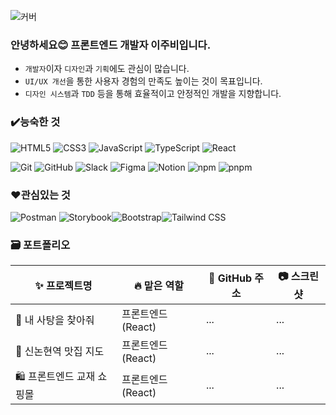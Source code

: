 ![커버](https://capsule-render.vercel.app/api?type=waving&color=F9D4D4&fontColor=FFFFFF&height=300&text=%EC%A6%90%EA%B2%81%EA%B3%A0+%EC%97%B4%EC%A0%95%EC%A0%81%EC%9C%BC%EB%A1%9C+%EA%B0%9C%EB%B0%9C%ED%95%98%EC%9E%90&fontSize=50&fontAlign=50&fontAlignY=40&desc=Happy+Coding+Day&descSize=20&descAlign=50&descAlignY=55)

### 안녕하세요😊 프론트엔드 개발자 이주비입니다.

* `개발자`이자 `디자인`과 `기획`에도 관심이 많습니다.
* `UI/UX 개선`을 통한 사용자 경험의 만족도 높이는 것이 목표입니다.
* `디자인 시스템`과 `TDD` 등을 통해 효율적이고 안정적인 개발을 지향합니다.

### ✔️능숙한 것
<!-- 과정 상에서 배운 것, 포폴에 포함된 것 -->
<!-- ### 🦾 Skills
**🧑‍💻 Lang and Frameworks**-->
![HTML5](https://img.shields.io/badge/html5-E34F26.svg?&style=for-the-badge&logo=html5&logoColor=white) ![CSS3](https://img.shields.io/badge/css3-1572B6.svg?&style=for-the-badge&logo=css3&logoColor=white) ![JavaScript](https://img.shields.io/badge/javascript-F7DF1E.svg?&style=for-the-badge&logo=javascript&logoColor=white) ![TypeScript](https://img.shields.io/badge/typescript-3178C6.svg?&style=for-the-badge&logo=typescript&logoColor=white) ![React](https://img.shields.io/badge/react-61DAFB.svg?&style=for-the-badge&logo=react&logoColor=white)   

<!--**🛠️ Infra and Tools**-->
![Git](https://img.shields.io/badge/git-F05032.svg?&style=for-the-badge&logo=git&logoColor=white)  ![GitHub](https://img.shields.io/badge/github-181717.svg?&style=for-the-badge&logo=github&logoColor=white) ![Slack](https://img.shields.io/badge/slack-4A154B.svg?&style=for-the-badge&logo=slack&logoColor=white) ![Figma](https://img.shields.io/badge/figma-F24E1E.svg?&style=for-the-badge&logo=figma&logoColor=white) ![Notion](https://img.shields.io/badge/notion-000000.svg?&style=for-the-badge&logo=notion&logoColor=white) ![npm](https://img.shields.io/badge/npm-CB3837.svg?&style=for-the-badge&logo=npm&logoColor=white) ![pnpm](https://img.shields.io/badge/pnpm-F69220.svg?&style=for-the-badge&logo=pnpm&logoColor=white) 
### ❤️관심있는 것
![Postman](https://img.shields.io/badge/postman-FF6C37.svg?&style=for-the-badge&logo=postman&logoColor=white) ![Storybook](https://img.shields.io/badge/storybook-FF4785.svg?&style=for-the-badge&logo=storybook&logoColor=white)![Bootstrap](https://img.shields.io/badge/bootstrap-7952B3.svg?&style=for-the-badge&logo=bootstrap&logoColor=white)![Tailwind CSS](https://img.shields.io/badge/tailwindcss-06B6D4.svg?&style=for-the-badge&logo=tailwindcss&logoColor=white)

<!-- 1적당히 잘한거 파이널
    2 적당히 새로운 기술 반영
    3 무난한 사이드 프로젝트(여행, 맛집, 쇼핑몰, 블로그) 보통 3개 이상 안봄-->

###  🗃️ 포트폴리오

|✨ 프로젝트명|🔥 맡은 역할|🔗 GitHub 주소|📷 스크린샷|
|---------|---------|----------|--------|
|🍭 내 사탕을 찾아줘|프론트엔드(React)|...|...|
|📍 신논현역 맛집 지도|프론트엔드(React)|...|...|
|🛍️ 프론트엔드 교재 쇼핑몰|프론트엔드(React)|...|...|